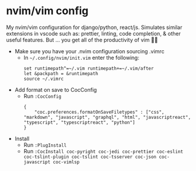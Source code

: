 # nvim/vim config

My nvim/vim configuration for django/python, react/js. Simulates similar extensions in vscode such as: prettier, linting, code completion, & other useful features. 
But ... you get all of the productivity of vim 🥷🏽

- Make sure you have your .nvim configuration sourcing .vimrc
    - In `~/.config/nvim/init.vim` enter the following:
        ```
        set runtimepath^=~/.vim runtimepath+=~/.vim/after
        let &packpath = &runtimepath
        source ~/.vimrc
        ```
- Add format on save to CocConfig
    - Run `:CocConfig`
        ```
        {
            "coc.preferences.formatOnSaveFiletypes" : ["css", "markdown", "javascript", "graphql", "html", "javascriptreact", "typescript", "typescriptreact", "python"]
        }
        ```
- Install
    - Run `:PlugInstall`
    - Run `:CocInstall coc-pyright coc-jedi coc-prettier coc-eslint coc-tslint-plugin coc-tslint coc-tsserver coc-json coc-javascript coc-vimlsp`
